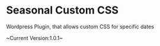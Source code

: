 # Seasonal Custom CSS
Wordpress Plugin, that allows custom CSS for specific dates

~Current Version:1.0.1~

